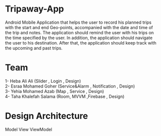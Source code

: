 # Tripaway-App


Android Mobile Application that helps the user to record his planned trips with the start and end Geo-points, accompanied with the date and time of the trip and notes. The application should remind the user with his trips on the time specified by the user. In addition, the application should navigate the user to his destination. After that, the application should keep track with the upcoming and past trips.


Team
======
1- Heba Ali Ali           (Slider , Login , Design)<br>
2- Esraa Mohamed Goher    (Service&Alarm , Notification , Design)<br>
3- Yehia Mohamed Azab     (Map , Service , Design)<br>
4- Taha Khalefah Salama   (Room, MVVM ,Firebase , Design)<br>

Design Architecture
===================
Model View ViewModel
